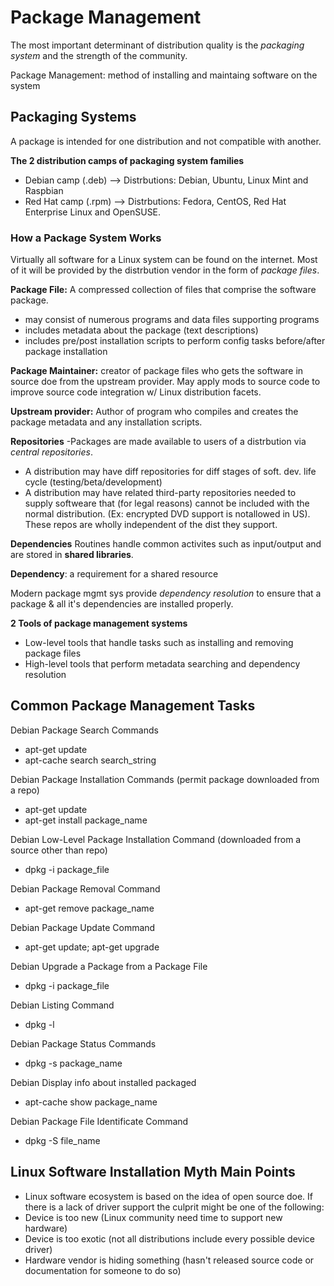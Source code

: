 # Package Management
The most important determinant of distribution quality is the *packaging system* and the strength of the community. 

Package Management: method of installing and maintaing software on the system

## Packaging Systems
A package is intended for one distribution and not compatible with another.

**The 2 distribution camps of packaging system families**
- Debian camp (.deb) --> Distrbutions: Debian, Ubuntu, Linux Mint and Raspbian
- Red Hat camp (.rpm) --> Distrbutions: Fedora, CentOS, Red Hat Enterprise Linux and OpenSUSE.

### How a Package System Works
Virtually all software for a Linux system can be found on the internet. Most of it will be provided by the distrbution vendor in the form of *package files*.

**Package File:** A compressed collection of files that comprise the software package.
- may consist of numerous programs and data files supporting programs
- includes metadata about the package (text descriptions)
- includes pre/post installation scripts to perform config tasks before/after package installation

**Package Maintainer:** creator of package files who gets the software in source doe from the upstream provider. May apply mods to source code to improve source code integration w/ Linux distribution facets.

**Upstream provider:** Author of program who compiles and creates the package metadata and any installation scripts.

**Repositories**
-Packages are made available to users of a distrbution via *central repositories*.
- A distribution may have diff repositories for diff stages of soft. dev. life cycle (testing/beta/development)
- A distribution may have related third-party repositories needed to supply softweare that (for legal reasons) cannot be included with the normal distribution. (Ex: encrypted DVD support is notallowed in US). These repos are wholly independent of the dist they support.

**Dependencies**
Routines handle common activites such as input/output and are stored in **shared libraries**.

**Dependency**:  a requirement for a shared resource

Modern package mgmt sys provide *dependency resolution* to ensure that a package & all it's dependencies are installed properly. 

**2 Tools of package management systems**
- Low-level tools that handle tasks such as installing and removing package files
- High-level tools that perform metadata searching and dependency resolution

## Common Package Management Tasks

Debian Package Search Commands
- apt-get update
- apt-cache search search_string

Debian Package Installation Commands (permit package downloaded from a repo)
- apt-get update
- apt-get install package_name

Debian Low-Level Package Installation Command (downloaded from a source other than repo)
- dpkg -i package_file

Debian Package Removal Command
- apt-get remove package_name

Debian Package Update Command
- apt-get update; apt-get upgrade

Debian Upgrade a Package from a Package File
- dpkg -i package_file

Debian Listing Command
- dpkg -l

Debian Package Status Commands
- dpkg -s package_name

Debian Display info about installed packaged
- apt-cache show package_name

Debian Package File Identificate Command
- dpkg -S file_name

## Linux Software Installation Myth Main Points
- Linux software ecosystem is based on the idea of open source doe.
If there is a lack of driver support the culprit might be one of the following:
- Device is too new (Linux community need time to support new hardware)
- Device is too exotic (not all distributions include every possible device driver)
- Hardware vendor is hiding something (hasn't released source code or documentation for someone to do so)